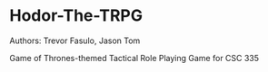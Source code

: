 Hodor-The-TRPG
==============

Authors: Trevor Fasulo, Jason Tom

Game of Thrones-themed Tactical Role Playing Game for CSC 335
